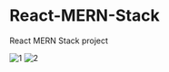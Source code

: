 # React-MERN-Stack
React MERN Stack project

![1](https://github.com/Prabhashwaree/React-MERN-Stack/assets/90233777/87858253-c600-4663-b9cf-4726afa612fb)
![2](https://github.com/Prabhashwaree/React-MERN-Stack/assets/90233777/f81cc3e4-24bb-4379-a6b9-e7ccad9a50df)

